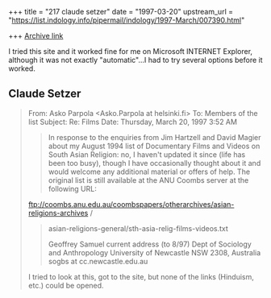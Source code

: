 +++
title = "217 claude setzer"
date = "1997-03-20"
upstream_url = "https://list.indology.info/pipermail/indology/1997-March/007390.html"

+++
[Archive link](https://list.indology.info/pipermail/indology/1997-March/007390.html)

I tried this site and it worked fine for me on Microsoft INTERNET Explorer,
although it was not exactly "automatic"...I had to try several options
before it worked.

Claude Setzer
----------
> From: Asko Parpola <Asko.Parpola at helsinki.fi>
> To: Members of the list <indology at liverpool.ac.uk>
> Subject: Re: Films
> Date: Thursday, March 20, 1997 3:52 AM
> 
> >In response to the enquiries from Jim Hartzell and David Magier about my
> >August 1994 list of Documentary Films and Videos on South Asian
Religion:
> >no, I haven't updated it since (life has been too busy), though I have
> >occasionally thought about it and would welcome any additional material
or
> >offers of help.  The original list is still available at the ANU Coombs
> >server at the following URL:
> >
>
>ftp://coombs.anu.edu.au/coombspapers/otherarchives/asian-religions-archives
/
> >asian-religions-general/sth-asia-relig-films-videos.txt
> >
> >Geoffrey Samuel
> >current address (to 8/97)
> >Dept of Sociology and Anthropology
> >University of Newcastle
> >NSW 2308, Australia
> >sogbs at cc.newcastle.edu.au
> 
> I tried to look at this, got to the site, but none of the links
(Hinduism,
> etc.) could be opened.
> 
> 
> 
> 
> 




